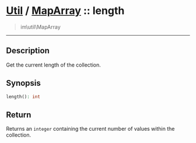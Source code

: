 # [Util](Util.md) / [MapArray](Util-MapArray.md) :: length
 > im\util\MapArray
____

## Description
Get the current length of the collection.

## Synopsis
```php
length(): int
```

## Return
Returns an `integer` containing the current number of
values within the collection.
